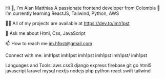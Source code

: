Hi 👋, I'm Alan Matthias
A passionate frontend developer from Colombia
🌱 I’m currently learning ReactJS, Tailwind, Python, AWS

👨‍💻 All of my projects are available at https://dev.to/imh1pst

💬 Ask me about Html, Css, JavaScript

📫 How to reach me im.h1pst@gmail.com

Connect with me:
imh1pst imh1pst imh1pst imh1pst imh1pst/ imh1pst

Languages and Tools:
aws css3 django express firebase git go html5 javascript laravel mysql nextjs nodejs php python react swift tailwind